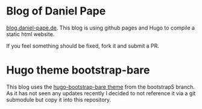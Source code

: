 # Blog of Daniel Pape

[blog.daniel-pape.de](https://blog.daniel-pape.de).
This blog is using github pages and Hugo to compile a static html website.

If you feel something should be fixed, fork it and submit a PR.

# Hugo theme bootstrap-bare

This blog uses the [hugo-bootstrap-bare theme](https://gitlab.com/pixlsus/hugo-bootstrap-bare/-/tree/bootstrap5?ref_type=heads) from the bootstrap5 branch. As it has not seen any updates recently I decided to not reference it via a git submodule but copy it into this repository.
